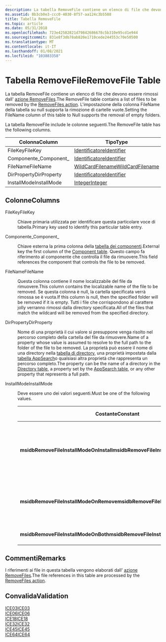 ```yaml
---
description: La tabella RemoveFile contiene un elenco di file che devono essere rimossi dall'azione RemoveFiles. L'impostazione della colonna FileName della tabella su null supporta la rimozione di cartelle vuote.
ms.assetid: 8b3cb0e3-ccc0-4030-8f57-aa124c3b5588
title: Tabella RemoveFile
ms.topic: article
ms.date: 05/31/2018
ms.openlocfilehash: 723e42582821d79842686678c5b310e95cd1e944
ms.sourcegitcommit: 831e8f3db78ab820e1710cede244553c70e50500
ms.translationtype: MT
ms.contentlocale: it-IT
ms.lasthandoff: 01/08/2021
ms.locfileid: "103883358"
---
```

# <a name="removefile-table"></a><span data-ttu-id="33a1e-104">Tabella RemoveFile</span><span class="sxs-lookup"><span data-stu-id="33a1e-104">RemoveFile Table</span></span>

<span data-ttu-id="33a1e-105">La tabella RemoveFile contiene un elenco di file che devono essere rimossi dall' [azione RemoveFiles](removefiles-action.md).</span><span class="sxs-lookup"><span data-stu-id="33a1e-105">The RemoveFile table contains a list of files to be removed by the [RemoveFiles action](removefiles-action.md).</span></span> <span data-ttu-id="33a1e-106">L'impostazione della colonna FileName della tabella su null supporta la rimozione di cartelle vuote.</span><span class="sxs-lookup"><span data-stu-id="33a1e-106">Setting the FileName column of this table to Null supports the removal of empty folders.</span></span>

<span data-ttu-id="33a1e-107">La tabella RemoveFile include le colonne seguenti.</span><span class="sxs-lookup"><span data-stu-id="33a1e-107">The RemoveFile table has the following columns.</span></span>



| <span data-ttu-id="33a1e-108">Colonna</span><span class="sxs-lookup"><span data-stu-id="33a1e-108">Column</span></span>      | <span data-ttu-id="33a1e-109">Tipo</span><span class="sxs-lookup"><span data-stu-id="33a1e-109">Type</span></span>                                     | <span data-ttu-id="33a1e-110">Chiave</span><span class="sxs-lookup"><span data-stu-id="33a1e-110">Key</span></span> | <span data-ttu-id="33a1e-111">Nullable</span><span class="sxs-lookup"><span data-stu-id="33a1e-111">Nullable</span></span> |
|-------------|------------------------------------------|-----|----------|
| <span data-ttu-id="33a1e-112">FileKey</span><span class="sxs-lookup"><span data-stu-id="33a1e-112">FileKey</span></span>     | [<span data-ttu-id="33a1e-113">Identificatore</span><span class="sxs-lookup"><span data-stu-id="33a1e-113">Identifier</span></span>](identifier.md)             | <span data-ttu-id="33a1e-114">S</span><span class="sxs-lookup"><span data-stu-id="33a1e-114">Y</span></span>   | <span data-ttu-id="33a1e-115">N</span><span class="sxs-lookup"><span data-stu-id="33a1e-115">N</span></span>        |
| <span data-ttu-id="33a1e-116">Componente\_</span><span class="sxs-lookup"><span data-stu-id="33a1e-116">Component\_</span></span> | [<span data-ttu-id="33a1e-117">Identificatore</span><span class="sxs-lookup"><span data-stu-id="33a1e-117">Identifier</span></span>](identifier.md)             | <span data-ttu-id="33a1e-118">N</span><span class="sxs-lookup"><span data-stu-id="33a1e-118">N</span></span>   | <span data-ttu-id="33a1e-119">N</span><span class="sxs-lookup"><span data-stu-id="33a1e-119">N</span></span>        |
| <span data-ttu-id="33a1e-120">FileName</span><span class="sxs-lookup"><span data-stu-id="33a1e-120">FileName</span></span>    | [<span data-ttu-id="33a1e-121">WildCardFilename</span><span class="sxs-lookup"><span data-stu-id="33a1e-121">WildCardFilename</span></span>](wildcardfilename.md) | <span data-ttu-id="33a1e-122">N</span><span class="sxs-lookup"><span data-stu-id="33a1e-122">N</span></span>   | <span data-ttu-id="33a1e-123">S</span><span class="sxs-lookup"><span data-stu-id="33a1e-123">Y</span></span>        |
| <span data-ttu-id="33a1e-124">DirProperty</span><span class="sxs-lookup"><span data-stu-id="33a1e-124">DirProperty</span></span> | [<span data-ttu-id="33a1e-125">Identificatore</span><span class="sxs-lookup"><span data-stu-id="33a1e-125">Identifier</span></span>](identifier.md)             | <span data-ttu-id="33a1e-126">N</span><span class="sxs-lookup"><span data-stu-id="33a1e-126">N</span></span>   | <span data-ttu-id="33a1e-127">N</span><span class="sxs-lookup"><span data-stu-id="33a1e-127">N</span></span>        |
| <span data-ttu-id="33a1e-128">InstallMode</span><span class="sxs-lookup"><span data-stu-id="33a1e-128">InstallMode</span></span> | [<span data-ttu-id="33a1e-129">Integer</span><span class="sxs-lookup"><span data-stu-id="33a1e-129">Integer</span></span>](integer.md)                   | <span data-ttu-id="33a1e-130">N</span><span class="sxs-lookup"><span data-stu-id="33a1e-130">N</span></span>   | <span data-ttu-id="33a1e-131">N</span><span class="sxs-lookup"><span data-stu-id="33a1e-131">N</span></span>        |



 

## <a name="columns"></a><span data-ttu-id="33a1e-132">Colonne</span><span class="sxs-lookup"><span data-stu-id="33a1e-132">Columns</span></span>

<dl> <dt>

<span data-ttu-id="33a1e-133"><span id="FileKey"></span><span id="filekey"></span><span id="FILEKEY"></span>FileKey</span><span class="sxs-lookup"><span data-stu-id="33a1e-133"><span id="FileKey"></span><span id="filekey"></span><span id="FILEKEY"></span>FileKey</span></span>
</dt> <dd>

<span data-ttu-id="33a1e-134">Chiave primaria utilizzata per identificare questa particolare voce di tabella.</span><span class="sxs-lookup"><span data-stu-id="33a1e-134">Primary key used to identify this particular table entry.</span></span>

</dd> <dt>

<span data-ttu-id="33a1e-135"><span id="Component_"></span><span id="component_"></span><span id="COMPONENT_"></span>Componente\_</span><span class="sxs-lookup"><span data-stu-id="33a1e-135"><span id="Component_"></span><span id="component_"></span><span id="COMPONENT_"></span>Component\_</span></span>
</dt> <dd>

<span data-ttu-id="33a1e-136">Chiave esterna la prima colonna della [tabella dei componenti](component-table.md).</span><span class="sxs-lookup"><span data-stu-id="33a1e-136">External key the first column of the [Component table](component-table.md).</span></span> <span data-ttu-id="33a1e-137">Questo campo fa riferimento al componente che controlla il file da rimuovere.</span><span class="sxs-lookup"><span data-stu-id="33a1e-137">This field references the component that controls the file to be removed.</span></span>

</dd> <dt>

<span data-ttu-id="33a1e-138"><span id="FileName"></span><span id="filename"></span><span id="FILENAME"></span>FileName</span><span class="sxs-lookup"><span data-stu-id="33a1e-138"><span id="FileName"></span><span id="filename"></span><span id="FILENAME"></span>FileName</span></span>
</dt> <dd>

<span data-ttu-id="33a1e-139">Questa colonna contiene il nome localizzabile del file da rimuovere.</span><span class="sxs-lookup"><span data-stu-id="33a1e-139">This column contains the localizable name of the file to be removed.</span></span> <span data-ttu-id="33a1e-140">Se questa colonna è null, la cartella specificata verrà rimossa se è vuota.</span><span class="sxs-lookup"><span data-stu-id="33a1e-140">If this column is null, then the specified folder will be removed if it is empty.</span></span> <span data-ttu-id="33a1e-141">Tutti i file che corrispondono al carattere jolly verranno rimossi dalla directory specificata.</span><span class="sxs-lookup"><span data-stu-id="33a1e-141">All of the files that match the wildcard will be removed from the specified directory.</span></span>

</dd> <dt>

<span data-ttu-id="33a1e-142"><span id="DirProperty"></span><span id="dirproperty"></span><span id="DIRPROPERTY"></span>DirProperty</span><span class="sxs-lookup"><span data-stu-id="33a1e-142"><span id="DirProperty"></span><span id="dirproperty"></span><span id="DIRPROPERTY"></span>DirProperty</span></span>
</dt> <dd>

<span data-ttu-id="33a1e-143">Nome di una proprietà il cui valore si presuppone venga risolto nel percorso completo della cartella del file da rimuovere.</span><span class="sxs-lookup"><span data-stu-id="33a1e-143">Name of a property whose value is assumed to resolve to the full path to the folder of the file to be removed.</span></span> <span data-ttu-id="33a1e-144">La proprietà può essere il nome di una directory nella [tabella di directory](directory-table.md), una proprietà impostata dalla [tabella AppSearch](appsearch-table.md)o qualsiasi altra proprietà che rappresenta un percorso completo.</span><span class="sxs-lookup"><span data-stu-id="33a1e-144">The property can be the name of a directory in the [Directory table](directory-table.md), a property set by the [AppSearch table](appsearch-table.md), or any other property that represents a full path.</span></span>

</dd> <dt>

<span data-ttu-id="33a1e-145"><span id="InstallMode"></span><span id="installmode"></span><span id="INSTALLMODE"></span>InstallMode</span><span class="sxs-lookup"><span data-stu-id="33a1e-145"><span id="InstallMode"></span><span id="installmode"></span><span id="INSTALLMODE"></span>InstallMode</span></span>
</dt> <dd>

<span data-ttu-id="33a1e-146">Deve essere uno dei valori seguenti.</span><span class="sxs-lookup"><span data-stu-id="33a1e-146">Must be one of the following values.</span></span>



| <span data-ttu-id="33a1e-147">Costante</span><span class="sxs-lookup"><span data-stu-id="33a1e-147">Constant</span></span>                                | <span data-ttu-id="33a1e-148">Valore esadecimale</span><span class="sxs-lookup"><span data-stu-id="33a1e-148">Hexadecimal</span></span> | <span data-ttu-id="33a1e-149">Decimal</span><span class="sxs-lookup"><span data-stu-id="33a1e-149">Decimal</span></span> | <span data-ttu-id="33a1e-150">Descrizione</span><span class="sxs-lookup"><span data-stu-id="33a1e-150">Description</span></span>                                                                                                   |
|-----------------------------------------|-------------|---------|---------------------------------------------------------------------------------------------------------------|
| <span data-ttu-id="33a1e-151">**msidbRemoveFileInstallModeOnInstall**</span><span class="sxs-lookup"><span data-stu-id="33a1e-151">**msidbRemoveFileInstallModeOnInstall**</span></span> | <span data-ttu-id="33a1e-152">0x001</span><span class="sxs-lookup"><span data-stu-id="33a1e-152">0x001</span></span>       | <span data-ttu-id="33a1e-153">1</span><span class="sxs-lookup"><span data-stu-id="33a1e-153">1</span></span>       | <span data-ttu-id="33a1e-154">Rimuovere solo quando viene installato il componente associato (msiInstallStateLocal o msiInstallStateSource).</span><span class="sxs-lookup"><span data-stu-id="33a1e-154">Remove only when the associated component is being installed (msiInstallStateLocal or msiInstallStateSource).</span></span> |
| <span data-ttu-id="33a1e-155">**msidbRemoveFileInstallModeOnRemove**</span><span class="sxs-lookup"><span data-stu-id="33a1e-155">**msidbRemoveFileInstallModeOnRemove**</span></span>  | <span data-ttu-id="33a1e-156">0x002</span><span class="sxs-lookup"><span data-stu-id="33a1e-156">0x002</span></span>       | <span data-ttu-id="33a1e-157">2</span><span class="sxs-lookup"><span data-stu-id="33a1e-157">2</span></span>       | <span data-ttu-id="33a1e-158">Rimuovere solo quando il componente associato viene rimosso (msiInstallStateAbsent).</span><span class="sxs-lookup"><span data-stu-id="33a1e-158">Remove only when the associated component is being removed (msiInstallStateAbsent).</span></span>                           |
| <span data-ttu-id="33a1e-159">**msidbRemoveFileInstallModeOnBoth**</span><span class="sxs-lookup"><span data-stu-id="33a1e-159">**msidbRemoveFileInstallModeOnBoth**</span></span>    | <span data-ttu-id="33a1e-160">0x003</span><span class="sxs-lookup"><span data-stu-id="33a1e-160">0x003</span></span>       | <span data-ttu-id="33a1e-161">3</span><span class="sxs-lookup"><span data-stu-id="33a1e-161">3</span></span>       | <span data-ttu-id="33a1e-162">Rimuovere in uno dei casi precedenti.</span><span class="sxs-lookup"><span data-stu-id="33a1e-162">Remove in either of the above cases.</span></span>                                                                          |



 

</dd> </dl>

## <a name="remarks"></a><span data-ttu-id="33a1e-163">Commenti</span><span class="sxs-lookup"><span data-stu-id="33a1e-163">Remarks</span></span>

<span data-ttu-id="33a1e-164">I riferimenti ai file in questa tabella vengono elaborati dall' [azione RemoveFiles](removefiles-action.md).</span><span class="sxs-lookup"><span data-stu-id="33a1e-164">The file references in this table are processed by the [RemoveFiles action](removefiles-action.md).</span></span>

## <a name="validation"></a><span data-ttu-id="33a1e-165">Convalida</span><span class="sxs-lookup"><span data-stu-id="33a1e-165">Validation</span></span>

<dl>

[<span data-ttu-id="33a1e-166">ICE03</span><span class="sxs-lookup"><span data-stu-id="33a1e-166">ICE03</span></span>](ice03.md)  
[<span data-ttu-id="33a1e-167">ICE06</span><span class="sxs-lookup"><span data-stu-id="33a1e-167">ICE06</span></span>](ice06.md)  
[<span data-ttu-id="33a1e-168">ICE18</span><span class="sxs-lookup"><span data-stu-id="33a1e-168">ICE18</span></span>](ice18.md)  
[<span data-ttu-id="33a1e-169">ICE32</span><span class="sxs-lookup"><span data-stu-id="33a1e-169">ICE32</span></span>](ice32.md)  
[<span data-ttu-id="33a1e-170">ICE45</span><span class="sxs-lookup"><span data-stu-id="33a1e-170">ICE45</span></span>](ice45.md)  
[<span data-ttu-id="33a1e-171">ICE64</span><span class="sxs-lookup"><span data-stu-id="33a1e-171">ICE64</span></span>](ice64.md)  
</dl>

 

 



